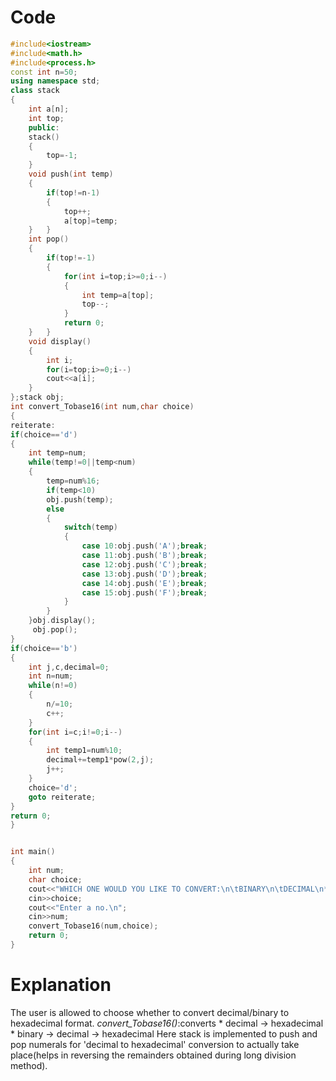 # Code
```cpp
#include<iostream>
#include<math.h>
#include<process.h>
const int n=50;
using namespace std;
class stack
{
    int a[n];
    int top;
    public:
    stack()
    {
        top=-1;
    }
    void push(int temp)
    {
        if(top!=n-1)
        {
            top++;
            a[top]=temp;
    }   }
    int pop()
    {
        if(top!=-1)
        {
            for(int i=top;i>=0;i--)
            {
                int temp=a[top];
                top--;
            }    
            return 0;
    }   }
    void display()
    {
        int i;
        for(i=top;i>=0;i--)
        cout<<a[i];
    }
};stack obj;
int convert_Tobase16(int num,char choice)
{
reiterate:
if(choice=='d')
{
    int temp=num;
    while(temp!=0||temp<num)
    {
        temp=num%16;
        if(temp<10)
        obj.push(temp);
        else
        {
            switch(temp)
            {
                case 10:obj.push('A');break;
                case 11:obj.push('B');break;
                case 12:obj.push('C');break;
                case 13:obj.push('D');break;
                case 14:obj.push('E');break;
                case 15:obj.push('F');break;
            }
        }
    }obj.display();
     obj.pop();
}
if(choice=='b')
{
    int j,c,decimal=0;
    int n=num;
    while(n!=0)
    {
        n/=10;
        c++;
    }
    for(int i=c;i!=0;i--)
    {
        int temp1=num%10;
        decimal+=temp1*pow(2,j);
        j++;
    }
    choice='d';
    goto reiterate;
}
return 0;
}


int main()
{
    int num;
    char choice;
    cout<<"WHICH ONE WOULD YOU LIKE TO CONVERT:\n\tBINARY\n\tDECIMAL\n**(press b/d)\t";
    cin>>choice;
    cout<<"Enter a no.\n";
    cin>>num;
    convert_Tobase16(num,choice);
    return 0;
}
```

# Explanation
The user is allowed to choose whether to convert decimal/binary to hexadecimal format.
*convert_Tobase16()*:converts 
                      * decimal -> hexadecimal
                      * binary -> decimal -> hexadecimal
Here stack is implemented to push and pop numerals for 'decimal to hexadecimal' conversion
to actually take place(helps in reversing the remainders obtained during long division method).                    
                      
